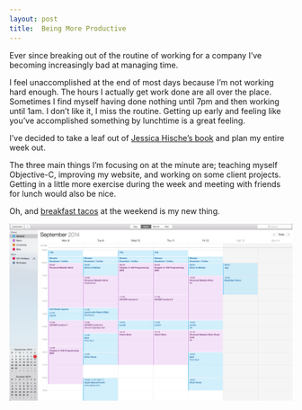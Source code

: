 ```yaml
---
layout: post
title:  Being More Productive
---
```


Ever since breaking out of the routine of working for a company I’ve becoming increasingly bad at managing time.

I feel unaccomplished at the end of most days because I’m not working hard enough. The hours I actually get work done are all over the place. Sometimes I find myself having done nothing until 7pm and then working until 1am. I don’t like it, I miss the routine. Getting up early and feeling like you’ve accomplished something by lunchtime is a great feeling. 

I’ve decided to take a leaf out of [Jessica Hische’s book](http://jessicahische.is/thinkingthoughtsonscheduling) and plan my entire week out.

The three main things I’m focusing on at the minute are; teaching myself Objective-C, improving my website, and working on some client projects. Getting in a little more exercise during the week and meeting with friends for lunch would also be nice.

Oh, and [breakfast tacos](https://twitter.com/aarondgilmore/status/508583721109581824/photo/1) at the weekend is my new thing.

![](/uploads/weekly-schedule.png)



 

